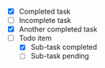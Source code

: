 - [x] Completed task
- [ ] Incomplete task
- [x] Another completed task
- [ ] Todo item
  - [x] Sub-task completed
  - [ ] Sub-task pending
